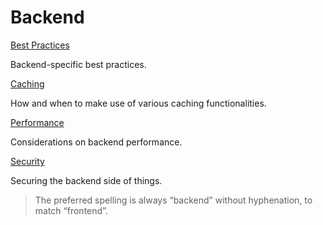 # Backend

[Best Practices](BEST-PRACTICES.md)

Backend-specific best practices.

[Caching](CACHING.md)

How and when to make use of various caching functionalities.

[Performance](PERFORMANCE.md)

Considerations on backend performance.

[Security](SECURITY.md)

Securing the backend side of things.

> The preferred spelling is always “backend” without hyphenation, to match “frontend”.